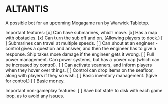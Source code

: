 # ALTANTIS
A possible bot for an upcoming Megagame run by Warwick Tabletop.

Important features:
[x] Can have submarines, which move.
[x] Has a map with obstacles.
[x] Can turn the sub off and on. (Allowing players to dock.)
[ ] Submarines can travel at multiple speeds.
[ ] Can shout at an engineer - control gives a question and answer, and then the engineer has to give a response. Ship takes more damage if the engineer gets it wrong.
[ ] Full power management. Can power systems, but has a power cap (which can be increased by control).
[ ] Can activate scanners, and inform players when they hover over things.
[ ] Control can drop items on the seafloor, along with players if they so wish.
[ ] Basic inventory management. (!give for control.)
[ ] Basic money.

Important non-gameplay features:
[ ] Save bot state to disk with each game loop, as to avoid any issues.
